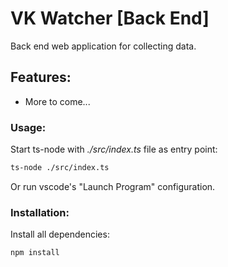 # VK Watcher [Back End]
Back end web application for collecting data.

## Features:
  - More to come...

### Usage:
Start ts-node with *./src/index.ts* file as entry point:
```sh
ts-node ./src/index.ts
```
Or run vscode's "Launch Program" configuration.

### Installation: 
Install all dependencies:
```sh
npm install
```